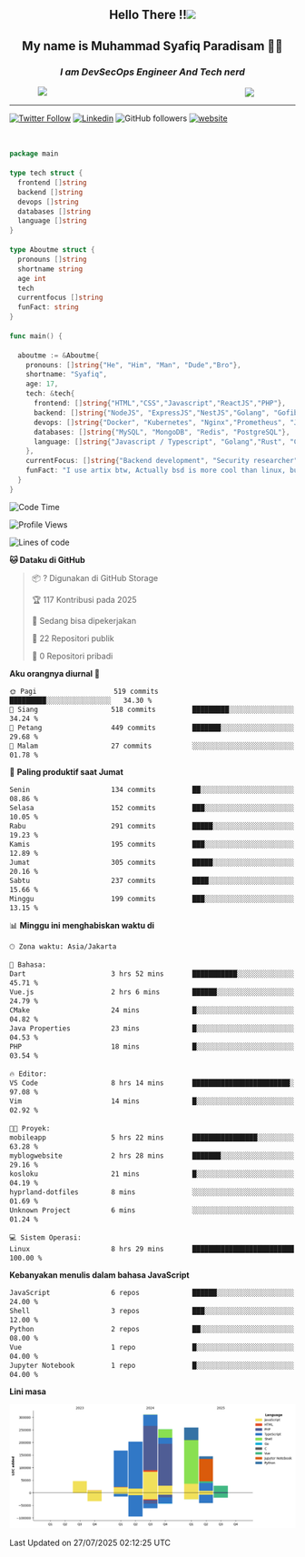 <h2 align="center">

Hello There !!<img src="https://media.giphy.com/media/12oufCB0MyZ1Go/giphy.gif" width="50"></h2>

<h2 align="center">My name is Muhammad Syafiq Paradisam 👋👋</h2>

<h3 align="center"><em>I am DevSecOps Engineer And Tech nerd
</em></h3>

<img align="left" style="margin-left: 50px" src="https://static.zerochan.net/Alina.Clover.1024.4345060.webp" width="315"/>

<img align="center" style="margin-left: 50px" src="https://i.pinimg.com/736x/69/82/aa/6982aafd816ea48f48d0639c7797915c.jpg" width=250/>

<hr/>

[![Twitter Follow](https://img.shields.io/twitter/follow/misteranmol?label=Follow)](https://x.com/FikkzOutfit)
[![Linkedin](https://img.shields.io/badge/-syafiq-blue?style=square&logo=Linkedin&logoColor=white&link=https://www.linkedin.com/in/syafiq-paradisam/)](https://id.linkedin.com/in/syafiq-paradisam-b72749258)
![GitHub followers](https://img.shields.io/github/followers/syafiqparadisam?label=Follower&style=social)
[![website](https://img.shields.io/badge/Website-46a2f1.svg?&style=flat-square&logo=Google-Chrome&logoColor=white&link=https://anmolsingh.me/)](https://syafiq-paradisam.my.id)

<br/>

```go
package main

type tech struct {
  frontend []string
  backend []string
  devops []string
  databases []string
  language []string
}

type Aboutme struct {
  pronouns []string
  shortname string
  age int
  tech
  currentfocus []string
  funFact: string
}

func main() {

  aboutme := &Aboutme{
    pronouns: []string{"He", "Him", "Man", "Dude","Bro"},
    shortname: "Syafiq",
    age: 17,
    tech: &tech{
      frontend: []string{"HTML","CSS","Javascript","ReactJS","PHP"},
      backend: []string{"NodeJS", "ExpressJS","NestJS","Golang", "Gofiber", "Actixweb", "PHP", "Laravel", "Flask"},
      devops: []string{"Docker", "Kubernetes", "Nginx","Prometheus", "Jaeger", "Grafana", "Linux", "CI / CD"},
      databases: []string{"MySQL", "MongoDB", "Redis", "PostgreSQL"},
      language: []string{"Javascript / Typescript", "Golang","Rust", "C", "PHP","C++"}
    },
    currentFocus: []string{"Backend development", "Security researcher", "Blue team security","DevSecOps engineer"},
    funFact: "I use artix btw, Actually bsd is more cool than linux, but i can't use it because software issue, I am weaboo but not too much"
  }
}

```

<!--START_SECTION:waka-->
![Code Time](http://img.shields.io/badge/Code%20Time-384%20hrs%2033%20mins-blue)

![Profile Views](http://img.shields.io/badge/Profil%20dilihat-8-blue)

![Lines of code](https://img.shields.io/badge/Sejak%20Hello%20World%20aku%20telah%20menulis-1.4%20million%20baris%20kode-blue)

**🐱 Dataku di GitHub** 

> 📦 ? Digunakan di GitHub Storage 
 > 
> 🏆 117 Kontribusi pada 2025
 > 
> 💼 Sedang bisa dipekerjakan
 > 
> 📜 22 Repositori publik 
 > 
> 🔑 0 Repositori pribadi 
 > 
**Aku orangnya diurnal 🐤** 

```text
🌞 Pagi                   519 commits         █████████░░░░░░░░░░░░░░░░   34.30 % 
🌆 Siang                  518 commits         █████████░░░░░░░░░░░░░░░░   34.24 % 
🌃 Petang                 449 commits         ███████░░░░░░░░░░░░░░░░░░   29.68 % 
🌙 Malam                  27 commits          ░░░░░░░░░░░░░░░░░░░░░░░░░   01.78 % 
```
📅 **Paling produktif saat Jumat** 

```text
Senin                    134 commits         ██░░░░░░░░░░░░░░░░░░░░░░░   08.86 % 
Selasa                   152 commits         ███░░░░░░░░░░░░░░░░░░░░░░   10.05 % 
Rabu                     291 commits         █████░░░░░░░░░░░░░░░░░░░░   19.23 % 
Kamis                    195 commits         ███░░░░░░░░░░░░░░░░░░░░░░   12.89 % 
Jumat                    305 commits         █████░░░░░░░░░░░░░░░░░░░░   20.16 % 
Sabtu                    237 commits         ████░░░░░░░░░░░░░░░░░░░░░   15.66 % 
Minggu                   199 commits         ███░░░░░░░░░░░░░░░░░░░░░░   13.15 % 
```


📊 **Minggu ini menghabiskan waktu di** 

```text
🕑︎ Zona waktu: Asia/Jakarta

💬 Bahasa: 
Dart                     3 hrs 52 mins       ███████████░░░░░░░░░░░░░░   45.71 % 
Vue.js                   2 hrs 6 mins        ██████░░░░░░░░░░░░░░░░░░░   24.79 % 
CMake                    24 mins             █░░░░░░░░░░░░░░░░░░░░░░░░   04.82 % 
Java Properties          23 mins             █░░░░░░░░░░░░░░░░░░░░░░░░   04.53 % 
PHP                      18 mins             █░░░░░░░░░░░░░░░░░░░░░░░░   03.54 % 

🔥 Editor: 
VS Code                  8 hrs 14 mins       ████████████████████████░   97.08 % 
Vim                      14 mins             █░░░░░░░░░░░░░░░░░░░░░░░░   02.92 % 

🐱‍💻 Proyek: 
mobileapp                5 hrs 22 mins       ████████████████░░░░░░░░░   63.28 % 
myblogwebsite            2 hrs 28 mins       ███████░░░░░░░░░░░░░░░░░░   29.16 % 
kosloku                  21 mins             █░░░░░░░░░░░░░░░░░░░░░░░░   04.19 % 
hyprland-dotfiles        8 mins              ░░░░░░░░░░░░░░░░░░░░░░░░░   01.69 % 
Unknown Project          6 mins              ░░░░░░░░░░░░░░░░░░░░░░░░░   01.24 % 

💻 Sistem Operasi: 
Linux                    8 hrs 29 mins       █████████████████████████   100.00 % 
```

**Kebanyakan menulis dalam bahasa JavaScript** 

```text
JavaScript               6 repos             ██████░░░░░░░░░░░░░░░░░░░   24.00 % 
Shell                    3 repos             ███░░░░░░░░░░░░░░░░░░░░░░   12.00 % 
Python                   2 repos             ██░░░░░░░░░░░░░░░░░░░░░░░   08.00 % 
Vue                      1 repo              █░░░░░░░░░░░░░░░░░░░░░░░░   04.00 % 
Jupyter Notebook         1 repo              █░░░░░░░░░░░░░░░░░░░░░░░░   04.00 % 
```



**Lini masa**

![Lines of Code chart](https://raw.githubusercontent.com/syafiqparadisam/syafiqparadisam/master/assets/bar_graph.png)


 Last Updated on 27/07/2025 02:12:25 UTC
<!--END_SECTION:waka-->

